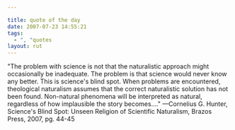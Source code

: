 ```yaml
---

title: quote of the day
date: 2007-07-23 14:55:21
tags:
  - ", "quotes
layout: rut
---
```


"The problem with science is not that the naturalistic approach might occasionally be inadequate. The problem is that science would never know any better. This is science's blind spot. When problems are encountered, theological naturalism assumes that the correct naturalistic solution has not been found. Non-natural phenomena will be interpreted as natural, regardless of how implausible the story becomes…." &mdash;Cornelius G. Hunter, Science's Blind Spot: Unseen Religion of Scientific Naturalism, Brazos Press, 2007, pg. 44-45
